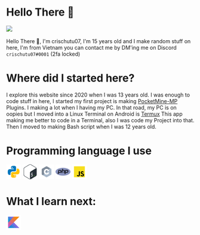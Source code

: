 # Hello There 👋
![](https://komarev.com/ghpvc/?username=crischutu07&color=green)

Hello There 👋, I'm crischutu07, I'm 15 years old and I make random stuff on here, I'm from Vietnam you can contact me by DM'ing me on Discord `crischutu07#0001` (2fa locked)
# Where did I started here?
I explore this website since 2020 when I was 13 years old. I was enough to code stuff in here, I started my first project is making [PocketMine-MP](https://github.com/pmmp/PocketMine-MP) Plugins. I making a lot when I having my PC. In that road, my PC is on oopies but I moved into a Linux Terminal on Android is [Termux](https://github.com/termux/termux-app)
This app making me better to code in a Terminal, also I was code my Project into that. Then I moved to making Bash script when I was 12 years old.
# Programming language I use 
<!--- Here we have Python, Bash, C, PHP, JS --->
<a href="https://python.org"><img src="icon/python.svg" alt="Python" width="40"></a> <a href="https://www.gnu.org/software/bash/"><img src="icon/bash.svg" alt="GNU Bash" width="40"></a> <a href="https://cprogramming.com"><img src="icon/c.svg" alt="C Language" width="40"></a> <a href="https://php.org"><img src="icon/php.png" alt="PHP" width="40"/></a> <a href="https://javascript.com"><img src="icon/javascript.svg" alt="JavaScript" width="40"></a> 
# What I learn next: 
<a href="https://kotlinlang.org"><img src="icon/kotlin.svg" alt="Kotlin Language" width="40"/></a>
